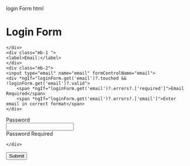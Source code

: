login Form html

<h1 class="header">Login Form</h1>

<div class="loginFormCss">
<div class="row">
    <div class="col-md-6 offset-md-3">
<form class="class-form .bg-info" [formGroup]="loginForm" (ngSubmit)="submit()">
    <div class="mb-4">

    </div>
    <div class="mb-1 ">
    <label>Email:</label>
    </div>
    <div class="mb-2">
    <input type="email" name="email" formControlName="email">
    <div *ngIf="loginForm.get('email')?.touched && !loginForm.get('email')?.valid">
        <span *ngIf="loginForm.get('email')?.errors?.['required']">Email Required</span>
        <span *ngIf="loginForm.get('email')?.errors?.['email']">Enter email in correct format</span>
    </div>
</div>
    <div class="mb-1">
    <label>Password</label>
    </div>
    <div class="mb-3">
    <input type="password" name="password" formControlName="password">
    <div *ngIf=" loginForm.get('password')?.touched && !loginForm.get('password')?.valid">
        <span *ngIf="loginForm.get('password')?.errors?.['required']">Password Required</span>

    </div>
</div>
    <div class="mb-3">
    <button class="btn btn-success" type="submit" [disabled]="!loginForm.valid">Submit</button>
</div>
</form>
</div>
</div>
</div>
